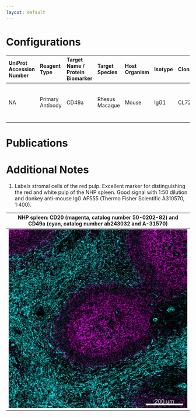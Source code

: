 ```yaml
---
layout: default
---
```


# Configurations

| UniProt Accession Number   | Reagent Type     | Target Name / Protein Biomarker   | Target Species   | Host Organism   | Isotype   | Clonality   | Vendor   | Catalog Number   | Conjugate    | RRID   | Availability   | Method                 | Tissue Preservation   | Target Tissue   | Tissue State   | Detergent         | Antigen Retrieval Conditions                          | Dye Inactivation Conditions   | Recommend   | Agree                                                        | Disagree   | Contributor                                                  | Notes       |
|:---------------------------|:-----------------|:----------------------------------|:-----------------|:----------------|:----------|:------------|:---------|:-----------------|:-------------|:-------|:---------------|:-----------------------|:----------------------|:----------------|:---------------|:------------------|:------------------------------------------------------|:------------------------------|:------------|:-------------------------------------------------------------|:-----------|:-------------------------------------------------------------|:------------|
| NA                         | Primary Antibody | CD49a                             | Rhesus Macaque   | Mouse           | IgG1      | CL7207      | Abcam    | ab243032         | Unconjugated | NA     | Stock          | Multiplexed 2D Imaging | FFPE                  | Spleen          | NA             | 0.3% Triton-X-100 | pH 6 for 20 minutes ER1 (AR9961) using the Leica Bond | NA                            | Yes         | [0009-0004-2746-8743](https://orcid.org/0009-0004-2746-8743) | NA         | [0009-0004-2746-8743](https://orcid.org/0009-0004-2746-8743) | [1](#notes) |

# Publications



# Additional Notes

<a name="notes"></a>
1. Labels stromal cells of the red pulp. Excellent marker for distinguishing the red and white pulp of the NHP spleen. Good signal with 1:50 dilution and donkey anti-mouse IgG AF555 (Thermo Fisher Scientific A310570, 1:400).

| NHP spleen: CD20 (magenta, catalog number 50-0202-82) and CD49a (cyan, catalog number ab243032 and A-31570) |
|:-------:|
| ![](../CD20_eF660/NHP_spleen_CD20_eF660_50-0202-82_CD49a_AF555_ab243032_A-31570.jpg) |
